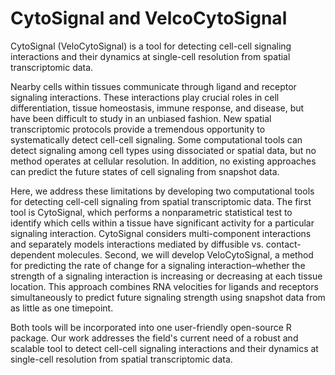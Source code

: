 # CytoSignal and VelcoCytoSignal

CytoSignal (VeloCytoSignal) is a tool for detecting cell-cell signaling interactions and their dynamics at single-cell resolution from spatial transcriptomic data.

Nearby cells within tissues communicate through ligand and receptor signaling interactions. These interactions play crucial roles in cell differentiation, tissue homeostasis, immune response, and disease, but have been difficult to study in an unbiased fashion. New spatial transcriptomic protocols provide a tremendous opportunity to systematically detect cell-cell signaling. Some computational tools can detect signaling among cell types using dissociated or spatial data, but no method operates at cellular resolution. In addition, no existing approaches can predict the future states of cell signaling from snapshot data.

Here, we address these limitations by developing two computational tools for detecting cell-cell signaling from spatial transcriptomic data. The first tool is CytoSignal, which performs a nonparametric statistical test to identify which cells within a tissue have significant activity for a particular signaling interaction. CytoSignal considers multi-component interactions and separately models interactions mediated by diffusible vs. contact-dependent molecules. Second, we will develop VeloCytoSignal, a method for predicting the rate of change for a signaling interaction–whether the strength of a signaling interaction is increasing or decreasing at each tissue location. This approach combines RNA velocities for ligands and receptors simultaneously to predict future signaling strength using snapshot data from as little as one timepoint.

Both tools will be incorporated into one user-friendly open-source R package. Our work addresses the field's current need of a robust and scalable tool to detect cell-cell signaling interactions and their dynamics at single-cell resolution from spatial transcriptomic data.
